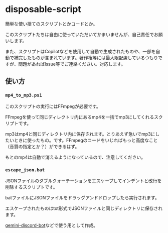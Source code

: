# disposable-script
簡単な使い捨てのスクリプトとかコードとか。

このスクリプトたちは自由に使っていただいてかまいませんが、自己責任でお願いします。

また、スクリプトはCopilotなどを使用して自動で生成されたものや、一部を自動で補完したものが含まれています。著作権等には最大限配慮しているつもりですが、問題があればIssue等でご連絡ください。対応します。

## 使い方

### `mp4_to_mp3.ps1`

このスクリプトの実行にはFFmpegが必要です。

FFmpegを使って同じディレクトリ内にあるmp4を一括でmp3にしてくれるスクリプトです。

mp3はmp4と同じディレクトリ内に保存されます。とりあえず急いでmp3にしたいときに使ったもの。です。FFmpegのコードをいじればもっと高度なこと（音質の指定とか？）ができるはず。

もとのmp4は自動で消えるようになっているので、注意してください。

### `escape_json.bat`

JSONファイルのダブルクォーテーションをエスケープしてインデントと改行を削除するスクリプトです。

batファイルにJSONファイルをドラッグアンドドロップしたら実行されます。

エスケープされたものはtxt形式でJSONファイルと同じディレクトリに保存されます。

[gemini-discord-bot](https://github.com/konoka-iori/gemini-discord-bot)などで使う用として作成。
